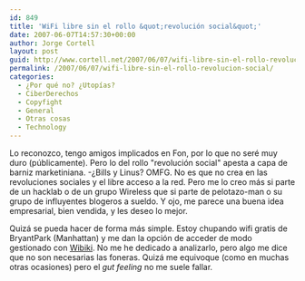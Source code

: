 ```yaml
---
id: 849
title: 'WiFi libre sin el rollo &quot;revolución social&quot;'
date: 2007-06-07T14:57:30+00:00
author: Jorge Cortell
layout: post
guid: http://www.cortell.net/2007/06/07/wifi-libre-sin-el-rollo-revolucion-social/
permalink: /2007/06/07/wifi-libre-sin-el-rollo-revolucion-social/
categories:
  - ¿Por qué no? ¿Utopías?
  - CiberDerechos
  - Copyfight
  - General
  - Otras cosas
  - Technology
---
```

Lo reconozco, tengo amigos implicados en Fon, por lo que no seré muy duro (públicamente). Pero lo del rollo "revolución social" apesta a capa de barniz marketiniana. -¿Bills y Linus? OMFG. No es que no crea en las revoluciones sociales y el libre acceso a la red. Pero me lo creo más si parte de un hacklab o de un grupo Wireless que si parte de pelotazo-man o su grupo de influyentes blogeros a sueldo. Y ojo, me parece una buena idea empresarial, bien vendida, y les deseo lo mejor.

Quizá se pueda hacer de forma más simple. Estoy chupando wifi gratis de BryantPark (Manhattan) y me dan la opción de acceder de modo gestionado con <a target="_blank" title="Wibiki" href="http://wibiki.com/index.html">Wibiki</a>. No me he dedicado a analizarlo, pero algo me dice que no son necesarias las foneras. Quizá me equivoque (como en muchas otras ocasiones) pero el _gut feeling_ no me suele fallar.
